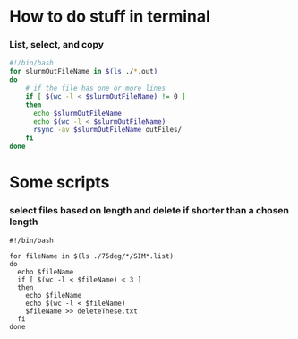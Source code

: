 # How to do stuff in terminal

### List, select, and copy

```bash
#!/bin/bash
for slurmOutFileName in $(ls ./*.out)
do
	# if the file has one or more lines
    if [ $(wc -l < $slurmOutFileName) != 0 ]
    then
      echo $slurmOutFileName
      echo $(wc -l < $slurmOutFileName)  
      rsync -av $slurmOutFileName outFiles/
    fi
done
```


# Some scripts
### select files based on length and delete if shorter than a chosen length
```
#!/bin/bash

for fileName in $(ls ./75deg/*/SIM*.list)
do
  echo $fileName
  if [ $(wc -l < $fileName) < 3 ]
  then
    echo $fileName
    echo $(wc -l < $fileName)
    $fileName >> deleteThese.txt
  fi
done
```
